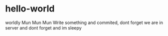 # hello-world
worldly
Mun Mun Mun
Write something and commited, dont forget we are in server and dont forget and im sleepy
